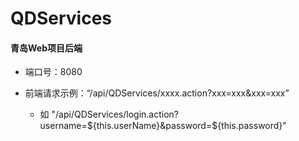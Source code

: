 # QDServices
#### 青岛Web项目后端

- 端口号：8080

- 前端请求示例：“/api/QDServices/xxxx.action?xxx=xxx&xxx=xxx”
  - 如 "/api/QDServices/login.action?username=${this.userName}&password=${this.password}"

